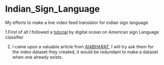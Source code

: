 # Indian_Sign_Language
My efforts to make a live video feed translator for indian sign language 


1.First of all I followed a [tutorial](https://www.digitalocean.com/community/tutorials/how-to-build-a-neural-network-to-translate-sign-language-into-english) by digital ocean on American sign Language classifier

2. I came upon a valuable article from [AI4BHARAT](https://ai4bharat.org/articles/sign-language), I will try ask them for the video dataset they created, it would be redundant to make a dataset when one already exists.
